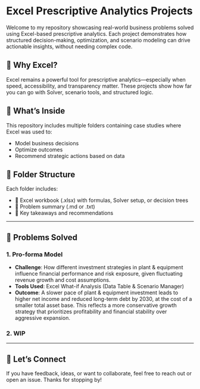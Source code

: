 <h1> Excel Prescriptive Analytics Projects </h1>

Welcome to my repository showcasing real-world business problems solved using Excel-based prescriptive analytics. Each project demonstrates how structured decision-making, optimization, and scenario modeling can drive actionable insights, without needing complex code.

## 🚀 Why Excel?

Excel remains a powerful tool for prescriptive analytics—especially when speed, accessibility, and transparency matter. These projects show how far you can go with Solver, scenario tools, and structured logic.

## 🧭 What’s Inside

This repository includes multiple folders containing case studies where Excel was used to:
- Model business decisions
- Optimize outcomes
- Recommend strategic actions based on data

## 📁 Folder Structure
Each folder includes:
- 📂 Excel workbook (.xlsx) with formulas, Solver setup, or decision trees
- 📝 Problem summary (.md or .txt)
- 📌 Key takeaways and recommendations
  
---

## 🧠 Problems Solved

### 1. Pro-forma Model
- **Challenge**: How different investment strategies in plant & equipment influence financial performance and risk exposure, given fluctuating revenue growth and cost assumptions.
- **Tools Used**: Excel What-if Analysis (Data Table & Scenario Manager)  
- **Outcome**: A slower pace of plant & equipment investment leads to higher net income and reduced long-term debt by 2030, at the cost of a smaller total asset base. This reflects a more conservative growth strategy that prioritizes profitability and financial stability over aggressive expansion.

### 2. WIP

---

## 🙌 Let’s Connect

If you have feedback, ideas, or want to collaborate, feel free to reach out or open an issue. Thanks for stopping by!
